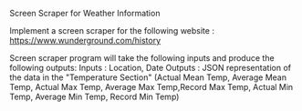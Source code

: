 Screen Scraper for Weather Information

Implement a screen scraper for the following website : https://www.wunderground.com/history

Screen scraper program will take the following inputs and produce the following outputs:
Inputs : Location, Date
Outputs : JSON representation of the data in the "Temperature Section" (Actual Mean Temp, Average Mean Temp, Actual Max Temp, Average Max Temp,Record Max Temp, Actual Min Temp, Average Min Temp, Record Min Temp)

